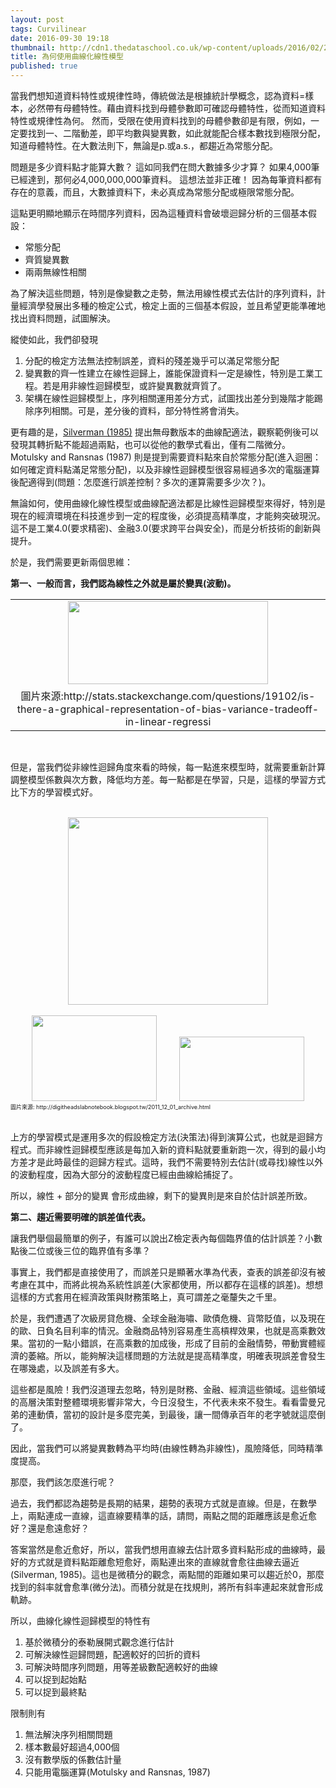 ```yaml
---
layout: post
tags: Curvilinear
date: 2016-09-30 19:18
thumbnail: http://cdn1.thedataschool.co.uk/wp-content/uploads/2016/02/20161846/timeseries.png
title: 為何使用曲線化線性模型
published: true
---
```

當我們想知道資料特性或規律性時，傳統做法是根據統計學概念，認為資料=樣本，必然帶有母體特性。藉由資料找到母體參數即可確認母體特性，從而知道資料特性或規律性為何。
然而，受限在使用資料找到的母體參數卻是有限，例如，一定要找到一、二階動差，即平均數與變異數，如此就能配合樣本數找到極限分配，知道母體特性。在大數法則下，無論是p.或a.s.，都趨近為常態分配。

問題是多少資料點才能算大數？
這如同我們在問大數據多少才算？
如果4,000筆已經達到，那何必4,000,000,000筆資料。
這想法並非正確！
因為每筆資料都有存在的意義，而且，大數據資料下，未必真成為常態分配或極限常態分配。

<!--more-->

這點更明顯地顯示在時間序列資料，因為這種資料會破壞迴歸分析的三個基本假設：
- 常態分配
- 齊質變異數
- 兩兩無線性相關

為了解決這些問題，特別是像變數之走勢，無法用線性模式去估計的序列資料，計量經濟學發展出多種的檢定公式，檢定上面的三個基本假設，並且希望更能準確地找出資料問題，試圖解決。

縱使如此，我們卻發現
1. 分配的檢定方法無法控制誤差，資料的殘差幾乎可以滿足常態分配
2. 變異數的齊一性建立在線性迴歸上，誰能保證資料一定是線性，特別是工業工程。若是用非線性迴歸模型，或許變異數就齊質了。
3. 架構在線性迴歸模型上，序列相關運用差分方式，試圖找出差分到幾階才能踢除序列相關。可是，差分後的資料，部分特性將會消失。

更有趣的是，[Silverman (1985)](http://www.fasebj.org/content/1/5/365.full.pdf) 提出無母數版本的曲線配適法，觀察範例後可以發現其轉折點不能超過兩點，也可以從他的數學式看出，僅有二階微分。Motulsky and Ransnas (1987) 則是提到需要資料點來自於常態分配(進入迴圈：如何確定資料點滿足常態分配)，以及非線性迴歸模型很容易經過多次的電腦運算後配適得到(問題：怎麼進行誤差控制？多次的運算需要多少次？)。

無論如何，使用曲線化線性模型或曲線配適法都是比線性迴歸模型來得好，特別是現在的經濟環境在科技進步到一定的程度後，必須提高精準度，才能夠突破現況。這不是工業4.0(要求精密)、金融3.0(要求跨平台與安全)，而是分析技術的創新與提升。

於是，我們需要更新兩個思維：

**第一、一般而言，我們認為線性之外就是屬於變異(波動)。**

<table align="center" cellpadding="0" cellspacing="0" class="tr-caption-container" style="margin-left: auto; margin-right: auto; text-align: center;"><tbody>
<tr><td style="text-align: center;"><a href="http://i.stack.imgur.com/8RlJk.png" imageanchor="1" style="margin-left: auto; margin-right: auto;"><img border="0" src="http://i.stack.imgur.com/8RlJk.png" height="133" width="320" /></a></td></tr>
<tr><td class="tr-caption" style="text-align: center;">圖片來源:http://stats.stackexchange.com/questions/19102/is-there-a-graphical-representation-of-bias-variance-tradeoff-in-linear-regressi</td></tr>
</tbody></table>
<div dir="ltr">
<br /></div>


但是，當我們從非線性迴歸角度來看的時候，每一點進來模型時，就需要重新計算調整模型係數與次方數，降低均方差。每一點都是在學習，只是，這樣的學習方式比下方的學習模式好。
<div dir="ltr">
<br /></div>
<div class="separator" style="clear: both; text-align: center;">
<a href="http://4.bp.blogspot.com/--WWoxH4nUyc/TvQf64GO0dI/AAAAAAAADWY/MhulcDMTZfs/s400/hypothesis.png" imageanchor="1" style="margin-left: 1em; margin-right: 1em;"><img border="0" height="300" src="https://4.bp.blogspot.com/--WWoxH4nUyc/TvQf64GO0dI/AAAAAAAADWY/MhulcDMTZfs/s400/hypothesis.png" width="320" /></a></div>
<div dir="ltr">
<br /></div>
<div class="separator" style="clear: both; text-align: center;">
<a href="http://3.bp.blogspot.com/-UbXALHInZAc/TvQf7LG406I/AAAAAAAADWw/uxoTRaTOQEo/s400/learning_curve_variance.png" imageanchor="1" style="margin-left: 1em; margin-right: 1em;"><img border="0" height="137" src="https://3.bp.blogspot.com/-UbXALHInZAc/TvQf7LG406I/AAAAAAAADWw/uxoTRaTOQEo/s400/learning_curve_variance.png" width="200" /></a>&nbsp;&nbsp;<a href="http://2.bp.blogspot.com/-_SPyaixmkZo/TvQf7Ea3hgI/AAAAAAAADWg/1j1EEkMTlWA/s1600/learning_curve_bias.png" imageanchor="1" style="margin-left: 1em; margin-right: 1em;"><img border="0" height="103" src="https://2.bp.blogspot.com/-_SPyaixmkZo/TvQf7Ea3hgI/AAAAAAAADWg/1j1EEkMTlWA/s1600/learning_curve_bias.png" width="200" /></a></div>
<div dir="ltr">
<span style="font-size: xx-small;">圖片來源:&nbsp;http://digitheadslabnotebook.blogspot.tw/2011_12_01_archive.html</span></div>
<div dir="ltr">
<br /></div>
<div dir="ltr">

上方的學習模式是運用多次的假設檢定方法(決策法)得到演算公式，也就是迴歸方程式。而非線性迴歸模型應該是每加入新的資料點就要重新跑一次，得到的最小均方差才是此時最佳的迴歸方程式。這時，我們不需要特別去估計(或尋找)線性以外的波動程度，因為大部分的波動程度已經由曲線給捕捉了。

所以，線性 + 部分的變異 會形成曲線，剩下的變異則是來自於估計誤差所致。

**第二、趨近需要明確的誤差值代表。**

讓我們舉個最簡單的例子，有誰可以說出Z檢定表內每個臨界值的估計誤差？小數點後二位或後三位的臨界值有多準？

事實上，我們都是直接使用了，而誤差只是顯著水準為代表，查表的誤差卻沒有被考慮在其中，而將此視為系統性誤差(大家都使用，所以都存在這樣的誤差)。想想這樣的方式套用在經濟政策與財務策略上，真可謂差之毫釐失之千里。

於是，我們遭遇了次級房貸危機、全球金融海嘯、歐債危機、貨幣貶值，以及現在的歐、日負名目利率的情況。金融商品特別容易產生高槓桿效果，也就是高乘數效果。當初的一點小錯誤，在高乘數的加成後，形成了目前的金融情勢，帶動實體經濟的萎縮。所以，能夠解決這樣問題的方法就是提高精準度，明確表現誤差會發生在哪幾處，以及誤差有多大。

這些都是風險！我們沒道理去忽略，特別是財務、金融、經濟這些領域。這些領域的高層決策對整體環境影響非常大，今日沒發生，不代表未來不發生。看看雷曼兄弟的連動債，當初的設計是多麼完美，到最後，讓一間傳承百年的老字號就這麼倒了。

因此，當我們可以將變異數轉為平均時(由線性轉為非線性)，風險降低，同時精準度提高。

那麼，我們該怎麼進行呢？

過去，我們都認為趨勢是長期的結果，趨勢的表現方式就是直線。但是，在數學上，兩點連成一直線，這直線要精準的話，請問，兩點之間的距離應該是愈近愈好？還是愈遠愈好？

答案當然是愈近愈好，所以，當我們想用直線去估計眾多資料點形成的曲線時，最好的方式就是資料點距離愈短愈好，兩點連出來的直線就會愈往曲線去逼近(Silverman, 1985)。這也是微積分的觀念，兩點間的距離如果可以趨近於0，那麼找到的斜率就會愈準(微分法)。而積分就是在找規則，將所有斜率連起來就會形成軌跡。

所以，曲線化線性迴歸模型的特性有

1. 基於微積分的泰勒展開式觀念進行估計
2. 可解決線性迴歸問題，配適較好的凹折的資料
3. 可解決時間序列問題，用等差級數配適較好的曲線
4. 可以捉到起始點
5. 可以捉到最終點

限制則有

1. 無法解決序列相關問題
2. 樣本數最好超過4,000個
3. 沒有數學版的係數估計量
4. 只能用電腦運算(Motulsky and Ransnas, 1987) 



